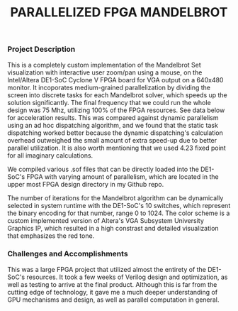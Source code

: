 ﻿---
layout: default
title: PARALLELIZED FPGA MANDELBROT
category: portfolio
modal-id: 19
vid1: null
vid2: null
img: FPGA/render5.jpg
img2: FPGA/mandel1.gif 
img3: FPGA/mandel2.gif 
img4: FPGA/render4.jpg 
img5: FPGA/solver_archi.jpg
project-date: 2019
languages:
- Verilog
- C++
concepts:
- Parallel Computing
- Mandelbrot Set
- Graphics Processing
- Pipeline Design
tools:
- Intel Altera
- Linux
---

### Project Description

This is a completely custom implementation of the Mandelbrot Set visualization with interactive user zoom/pan using a mouse, on the Intel/Altera DE1-SoC Cyclone V FPGA board for VGA output on a 640x480 monitor. It incoporates medium-grained parallelization by dividing the screen into discrete tasks for each Mandelbrot solver, which speeds up the solution significantly. The final frequency that we could run the whole design was 75 Mhz, utilizing 100% of the FPGA resources. See data below for acceleration results. This was compared against dynamic parallelism using an ad hoc dispatching algorithm, and we found that the static task dispatching worked better because the dynamic dispatching's calculation overhead outweighed the small amount of extra speed-up due to better parallel utilization. It is also worth mentioning that we used 4.23 fixed point for all imaginary calculations.

We compiled various .sof files that can be directly loaded into the DE1-SoC's FPGA with varying amount of parallelism, which are located in the upper most FPGA design directory in my Github repo.

The number of iterations for the Mandelbrot algorithm can be dynamically selected in system runtime with the DE1-SoC's 10 switches, which represent the binary encoding for that number, range 0 to 1024. The color scheme is a custom implemented version of Altera's VGA Subsystem University Graphics IP, which resulted in a high constrast and detailed visualization that emphasizes the red tone.

### Challenges and Accomplishments

This was a large FPGA project that utilized almost the entirety of the DE1-SoC's resources. It took a few weeks of Verilog design and optimization, as well as testing to arrive at the final product. Although this is far from the cutting edge of technology, it gave me a much deeper understanding of GPU mechanisms and design, as well as parallel computation in general.